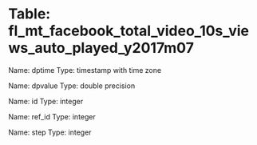 Table: fl_mt_facebook_total_video_10s_views_auto_played_y2017m07
================================================================

Name: dptime
Type: timestamp with time zone

Name: dpvalue
Type: double precision

Name: id
Type: integer

Name: ref_id
Type: integer

Name: step
Type: integer


